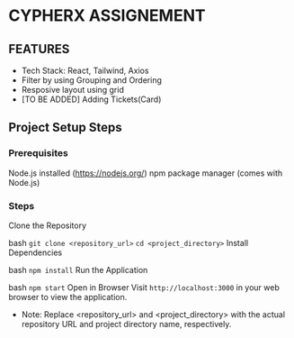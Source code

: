 # CYPHERX ASSIGNEMENT

## FEATURES
- Tech Stack: React, Tailwind, Axios
- Filter by using Grouping and Ordering
- Resposive layout using grid
- [TO BE ADDED] Adding Tickets(Card)


## Project Setup Steps
### Prerequisites
Node.js installed (https://nodejs.org/)
npm package manager (comes with Node.js)

### Steps
Clone the Repository

bash
`git clone <repository_url>`
`cd <project_directory>`
Install Dependencies

bash
`npm install`
Run the Application

bash
`npm start`
Open in Browser
Visit `http://localhost:3000` in your web browser to view the application.

- Note: Replace <repository_url> and <project_directory> with the actual repository URL and project directory name, respectively.
